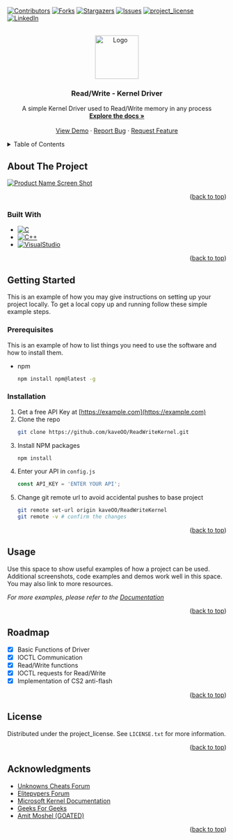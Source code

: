 <!-- Improved compatibility of back to top link: See: https://github.com/othneildrew/Best-README-Template/pull/73 -->
<a id="readme-top"></a>
<!--
*** Thanks for checking out the Best-README-Template. If you have a suggestion
*** that would make this better, please fork the repo and create a pull request
*** or simply open an issue with the tag "enhancement".
*** Don't forget to give the project a star!
*** Thanks again! Now go create something AMAZING! :D
-->



<!-- PROJECT SHIELDS -->
<!--
*** I'm using markdown "reference style" links for readability.
*** Reference links are enclosed in brackets [ ] instead of parentheses ( ).
*** See the bottom of this document for the declaration of the reference variables
*** for contributors-url, forks-url, etc. This is an optional, concise syntax you may use.
*** https://www.markdownguide.org/basic-syntax/#reference-style-links
-->
[![Contributors][contributors-shield]][contributors-url]
[![Forks][forks-shield]][forks-url]
[![Stargazers][stars-shield]][stars-url]
[![Issues][issues-shield]][issues-url]
[![project_license][license-shield]][license-url]
[![LinkedIn][linkedin-shield]][linkedin-url]



<!-- PROJECT LOGO -->
<br />
<div align="center">
  <a href="https://github.com/kaveOO/ReadWriteKernel">
    <img src="https://memn0ps.github.io/Rusty-Windows-Kernel-Rootkit/CPU_ring_scheme.png" alt="Logo" width="100" height="100">
  </a>

<h3 align="center">Read/Write - Kernel Driver</h3>

  <p align="center">
    A simple Kernel Driver used to Read/Write memory in any process
    <br />
    <a href="https://github.com/kaveOO/ReadWriteKernel"><strong>Explore the docs »</strong></a>
    <br />
    <br />
    <a href="https://github.com/kaveOO/ReadWriteKernel">View Demo</a>
    &middot;
    <a href="https://github.com/kaveOO/ReadWriteKernel/issues/new?labels=bug&template=bug-report---.md">Report Bug</a>
    &middot;
    <a href="https://github.com/kaveOO/ReadWriteKernel/issues/new?labels=enhancement&template=feature-request---.md">Request Feature</a>
  </p>
</div>



<!-- TABLE OF CONTENTS -->
<details>
  <summary>Table of Contents</summary>
  <ol>
    <li>
      <a href="#about-the-project">About The Project</a>
      <ul>
        <li><a href="#built-with">Built With</a></li>
      </ul>
    </li>
    <li>
      <a href="#getting-started">Getting Started</a>
      <ul>
        <li><a href="#prerequisites">Prerequisites</a></li>
        <li><a href="#installation">Installation</a></li>
      </ul>
    </li>
    <li><a href="#usage">Usage</a></li>
    <li><a href="#roadmap">Roadmap</a></li>
    <li><a href="#contributing">Contributing</a></li>
    <li><a href="#license">License</a></li>
    <li><a href="#contact">Contact</a></li>
    <li><a href="#acknowledgments">Acknowledgments</a></li>
  </ol>
</details>



<!-- ABOUT THE PROJECT -->
## About The Project

[![Product Name Screen Shot][product-screenshot]](https://example.com)

<p align="right">(<a href="#readme-top">back to top</a>)</p>



### Built With

* [![C][C]][C-url]
* [![C++][C++]][C++-url]
* [![VisualStudio][VisualStudio]][VisualStudio-url]

<p align="right">(<a href="#readme-top">back to top</a>)</p>



<!-- GETTING STARTED -->
## Getting Started

This is an example of how you may give instructions on setting up your project locally.
To get a local copy up and running follow these simple example steps.

### Prerequisites

This is an example of how to list things you need to use the software and how to install them.
* npm
  ```sh
  npm install npm@latest -g
  ```

### Installation

1. Get a free API Key at [https://example.com](https://example.com)
2. Clone the repo
   ```sh
   git clone https://github.com/kaveOO/ReadWriteKernel.git
   ```
3. Install NPM packages
   ```sh
   npm install
   ```
4. Enter your API in `config.js`
   ```js
   const API_KEY = 'ENTER YOUR API';
   ```
5. Change git remote url to avoid accidental pushes to base project
   ```sh
   git remote set-url origin kaveOO/ReadWriteKernel
   git remote -v # confirm the changes
   ```

<p align="right">(<a href="#readme-top">back to top</a>)</p>



<!-- USAGE EXAMPLES -->
## Usage

Use this space to show useful examples of how a project can be used. Additional screenshots, code examples and demos work well in this space. You may also link to more resources.

_For more examples, please refer to the [Documentation](https://example.com)_

<p align="right">(<a href="#readme-top">back to top</a>)</p>



<!-- ROADMAP -->
## Roadmap

- [x] Basic Functions of Driver
- [x] IOCTL Communication
- [x] Read/Write functions
- [x] IOCTL requests for Read/Write
- [x] Implementation of CS2 anti-flash
<p align="right">(<a href="#readme-top">back to top</a>)</p>



<!-- CONTRIBUTING
## Contributing

Contributions are what make the open source community such an amazing place to learn, inspire, and create. Any contributions you make are **greatly appreciated**.

If you have a suggestion that would make this better, please fork the repo and create a pull request. You can also simply open an issue with the tag "enhancement".
Don't forget to give the project a star! Thanks again!

1. Fork the Project
2. Create your Feature Branch (`git checkout -b feature/AmazingFeature`)
3. Commit your Changes (`git commit -m 'Add some AmazingFeature'`)
4. Push to the Branch (`git push origin feature/AmazingFeature`)
5. Open a Pull Request

<p align="right">(<a href="#readme-top">back to top</a>)</p>

### Top contributors:

<a href="https://github.com/kaveOO/ReadWriteKernel/graphs/contributors">
  <img src="https://contrib.rocks/image?repo=kaveOO/ReadWriteKernel" alt="contrib.rocks image" />
</a>



<!-- LICENSE -->
## License

Distributed under the project_license. See `LICENSE.txt` for more information.

<p align="right">(<a href="#readme-top">back to top</a>)</p>



<!-- CONTACT
## Contact

Your Name - [@kaveofps](https://twitter.com/kaveofps) - email@email_client.com

Project Link -> [https://github.com/kaveOO/ReadWriteKernel](https://github.com/kaveOO/ReadWriteKernel)

<p align="right">(<a href="#readme-top">back to top</a>)</p>



<!-- ACKNOWLEDGMENTS -->
## Acknowledgments

* [Unknowns Cheats Forum](https://www.unknowncheats.me/forum/index.php)
* [Elitepvpers Forum](https://www.elitepvpers.com/)
* [Microsoft Kernel Documentation](https://learn.microsoft.com/en-us/windows-hardware/drivers/ddi/_kernel/)
* [Geeks For Geeks](https://www.geeksforgeeks.org/)
* [Amit Moshel (GOATED)](https://medium.com/@amitmoshel70)

<p align="right">(<a href="#readme-top">back to top</a>)</p>



<!-- MARKDOWN LINKS & IMAGES -->
<!-- https://www.markdownguide.org/basic-syntax/#reference-style-links -->
[contributors-shield]: https://img.shields.io/github/contributors/kaveOO/ReadWriteKernel.svg?style=for-the-badge
[contributors-url]: https://github.com/kaveOO/ReadWriteKernel/graphs/contributors
[forks-shield]: https://img.shields.io/github/forks/kaveOO/ReadWriteKernel.svg?style=for-the-badge
[forks-url]: https://github.com/kaveOO/ReadWriteKernel/network/members
[stars-shield]: https://img.shields.io/github/stars/kaveOO/ReadWriteKernel.svg?style=for-the-badge
[stars-url]: https://github.com/kaveOO/ReadWriteKernel/stargazers
[issues-shield]: https://img.shields.io/github/issues/kaveOO/ReadWriteKernel.svg?style=for-the-badge
[issues-url]: https://github.com/kaveOO/ReadWriteKernel/issues
[license-shield]: https://img.shields.io/github/license/kaveOO/ReadWriteKernel.svg?style=for-the-badge
[license-url]: https://github.com/kaveOO/ReadWriteKernel/blob/master/LICENSE.txt
[linkedin-shield]: https://img.shields.io/badge/-LinkedIn-black.svg?style=for-the-badge&logo=linkedin&colorB=555
[linkedin-url]: https://linkedin.com/in/linkedin_username
[product-screenshot]: https://upload.wikimedia.org/wikipedia/commons/thumb/8/8f/Kernel_Layout.svg/1280px-Kernel_Layout.svg.png
[C]: https://img.shields.io/badge/c-%2300599C.svg?style=for-the-badge&logo=c&logoColor=white
[C-url]: https://en.wikipedia.org/wiki/C_(programming_language)
[C++]: https://img.shields.io/badge/c++-%2300599C.svg?style=for-the-badge&logo=c%2B%2B&logoColor=white
[C++-url]: https://en.wikipedia.org/wiki/C%2B%2B
[VisualStudio]: https://img.shields.io/badge/Visual%20Studio-5C2D91.svg?style=for-the-badge&logo=visual-studio&logoColor=white
[VisualStudio-url]: https://visualstudio.microsoft.com/
